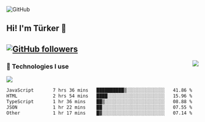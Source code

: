 ![GitHub](https://github.com/turkwr/turkwr/assets/63150613/e5462c44-ccab-48a0-8a33-9f1ea91ff35d)
<!-- ## Hi! I'm Türker 🖐️ -->
##  Hi! I'm Türker 👋
## [![GitHub followers](https://img.shields.io/github/followers/turkwr?color=333&label=Follow&logo=github&logoColor=fff&style=flat-square)](https://github.com/turkwr?tab=followers)
<a href="https://discord.com/users/162740870607536128">
 <img src="https://lanyard.cnrad.dev/api/162740870607536128?hideTimestamp=true&idleMessage=Just%20chillin'%20at%20the%20moment&bg=161a23&animated=true" align="right" />
</a>

### 🧠 Technologies I use
![](https://skillicons.dev/icons?i=js,ts,py,php,html,css,tailwind,bootstrap,nodejs,express,react,nextjs&theme=dark&perline=4)

<!--START_SECTION:waka-->

```txt
JavaScript       7 hrs 36 mins   ██████████▒░░░░░░░░░░░░░░   41.86 %
HTML             2 hrs 54 mins   ████░░░░░░░░░░░░░░░░░░░░░   15.96 %
TypeScript       1 hr 36 mins    ██▒░░░░░░░░░░░░░░░░░░░░░░   08.88 %
JSON             1 hr 22 mins    ██░░░░░░░░░░░░░░░░░░░░░░░   07.55 %
Other            1 hr 17 mins    █▓░░░░░░░░░░░░░░░░░░░░░░░   07.14 %
```

<!--END_SECTION:waka-->
